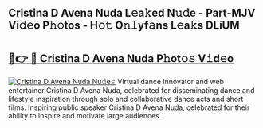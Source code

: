 ## Cristina D Avena Nuda L𝚎a𝚔ed N𝚞𝚍e - Part-MJV Vi𝚍𝚎o P𝚑𝚘tos - H𝚘𝚝 O𝚗𝚕yf𝚊ns L𝚎a𝚔s DLiUM

# <h2><a href="http://kf8v9w.oniu.top/?m=Cristina+D+Avena+Nuda">🔗👉 🔴 Cristina D Avena Nuda P𝚑ot𝚘𝚜 V𝚒d𝚎o</a></h2>

[![Cristina D Avena Nuda Nu𝚍e𝚜](https://i.imgur.com/0qMVB7G.gif)](http://kf8v9w.oniu.top/?m=Cristina+D+Avena+Nuda)
Virtual dance innovator and web entertainer Cristina D Avena Nuda, celebrated for disseminating dance and lifestyle inspiration through solo and collaborative dance acts and short films. Inspiring public speaker Cristina D Avena Nuda, celebrated for their ability to inspire and motivate large audiences.  
